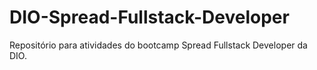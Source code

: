 # DIO-Spread-Fullstack-Developer
Repositório para atividades do bootcamp Spread Fullstack Developer da DIO.
